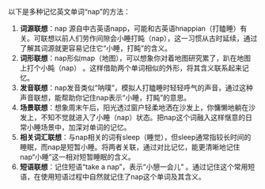 以下是多种记忆英文单词“nap”的方法：
1. **词源联想**：nap 源自中古英语napp，可能和古英语hnappian（打瞌睡）有关。可联想以前人们劳作间隙会小睡打盹（nap），这一习惯从古时延续，通过了解其词源就更容易记住它“小睡，打盹”的含义。
2. **词形联想**：nap形似map（地图），可以想象你对着地图研究累了，趴在地图上打个小盹（nap） 。这样借助两个单词相似的外形，将其含义联系起来记忆。
3. **发音联想**：nap发音类似“呐噗”，模拟人打瞌睡时轻轻呼气的声音，通过这种声音联想，能帮助你记住nap表示“小睡，打盹”的意思。
4. **场景联想**：想象周末午后，阳光透过窗户轻柔地洒在沙发上，你慵懒地躺在沙发上，不知不觉就进入了小睡（nap）状态。把nap这个词融入这样惬意的日常小睡场景中，加深对单词的记忆。 
5. **相关词汇联想**：与nap相关的词有sleep（睡觉），但sleep通常指较长时间的睡眠，而nap是短暂小睡。将两者关联，通过对比记忆，能更清晰地记住nap“小睡”这一相对短暂睡眠的含义。 
6. **短语联想**：记住短语“take a nap”，表示“小憩一会儿” 。通过记住这个常用短语，在使用短语过程中自然就记住了nap这个单词及其含义。 